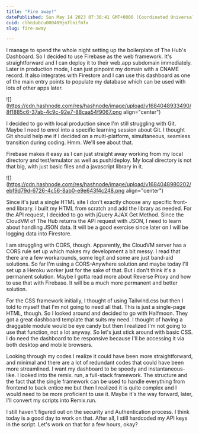 ```yaml
---
title: "Fire away!"
datePublished: Sun May 14 2023 07:38:41 GMT+0000 (Coordinated Universal Time)
cuid: clhn3ubcu000409jnflnifmfx
slug: fire-away

---
```


I manage to spend the whole night setting up the boilerplate of The Hub's Dashboard. So I decided to use Firebase as the web framework. It's straightforward and I can deploy it to their web.app subdomain immediately. Later in production mode, I can just pinpoint my domain with a CNAME record. It also integrates with Firestore and I can use this dashboard as one of the main entry points to populate my database which can be used with lots of other apps later.

![](https://cdn.hashnode.com/res/hashnode/image/upload/v1684048933490/8f1885c6-37ab-4c9c-92e7-88caa54f9067.png align="center")

I decided to go with local production since I'm still struggling with Git. Maybe I need to enrol into a specific learning session about Git. I thought Git should help me if I decided on a multi-platform, simultaneous, seamless transition during coding. Hmm. We'll see about that.

Firebase makes it easy as I can just straight away working from my local directory and test/emulator as well as push/deploy. My local directory is not that big, with just basic files and a javascript library in it.

![](https://cdn.hashnode.com/res/hashnode/image/upload/v1684048980202/ebf9d79d-6726-4c56-8ab0-e9e643f4c248.png align="center")

Since it's just a single HTML site I don't exactly choose any specific front-end library. I built my HTML from scratch and add the library as needed. For the API request, I decided to go with jQuery AJAX Get Method. Since the CloudVM of The Hub returns the API request with JSON, I need to learn about handling JSON data. It will be a good exercise since later on I will be logging data into Firestore.

I am struggling with CORS, though. Apparently, the CloudVM server has a CORS rule set up which makes my development a bit messy. I read that there are a few workarounds, some legit and some are just band-aid solutions. So far I'm using a CORS-Anywhere solution and maybe today I'll set up a Heroku worker just for the sake of that. But i don't think it's a permanent solution. Maybe I gotta read more about Reverse Proxy and how to use that with Firebase. It will be a much more permanent and better solution.

For the CSS framework initially, I thought of using Tailwind.css but then I told to myself that I'm not going to need all that. This is just a single-page HTML, though. So I looked around and decided to go with Halfmoon. They got a great dashboard template that suits my need. I thought of having a draggable module would be eye candy but then I realized I'm not going to use that function, not a lot anyway. So let's just stick around with basic CSS. I do need the dashboard to be responsive because I'll be accessing it via both desktop and mobile browsers.

Looking through my codes I realize it could have been more straightforward, and minimal and there are a lot of redundant codes that could have been more streamlined. I want my dashboard to be speedy and instantaneous-like. I looked into the remix. run, a full-stack framework. The structure and the fact that the single framework can be used to handle everything from frontend to back entice me but then I realized it is quite complex and I would need to be more proficient to use it. Maybe it's the way forward, later, I'll convert my scripts into Remix.run.

I still haven't figured out on the security and Authentication process. I think today is a good day to work on that. After all, I still hardcoded my API keys in the script. Let's work on that for a few hours, okay?
